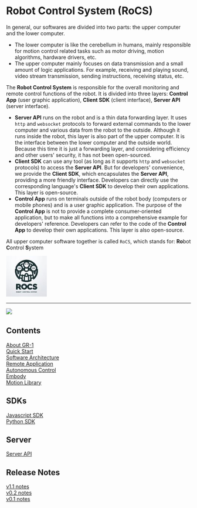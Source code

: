 # Robot Control System (RoCS)

In general, our softwares are divided into two parts: the upper computer and the lower computer.
* The lower computer is like the cerebellum in humans, mainly responsible for motion control related tasks such as motor driving, motion algorithms, hardware drivers, etc.
* The upper computer mainly focuses on data transmission and a small amount of logic applications. For example, receiving and playing sound, video stream transmission, sending instructions, receiving status, etc.

The **Robot Control System** is responsible for the overall monitoring and remote control functions of the robot. It is divided into three layers:
**Control App** (user graphic application), **Client SDK** (client interface), **Server API** (server interface).

* **Server API** runs on the robot and is a thin data forwarding layer. It uses `http` and `websocket` protocols to forward external commands to the lower computer and various data from the robot to the outside. Although it runs inside the robot, this layer is also part of the upper computer. It is the interface between the lower computer and the outside world. Because this time it is just a forwarding layer, and considering efficiency and other users' security, it has not been open-sourced.
* **Client SDK** can use any tool (as long as it supports `http` and `websocket` protocols) to access the **Server API**. But for developers' convenience, we provide the **Client SDK**, which encapsulates the **Server API**, providing a more friendly interface. Developers can directly use the corresponding language's **Client SDK** to develop their own applications. This layer is open-source.
* **Control App** runs on terminals outside of the robot body (computers or mobile phones) and is a user graphic application. The purpose of the **Control App** is not to provide a complete consumer-oriented application, but to make all functions into a comprehensive example for developers' reference. Developers can refer to the code of the **Control App** to develop their own applications. This layer is also open-source.

All upper computer software together is called `RoCS`, which stands for:
**Ro**bot **C**ontrol **S**ystem

![](pics/logo.jpg)  

---
![](rocs_com.png)

## Contents
[About GR-1](contents/about_gr_1.md)  
[Quick Start](contents/quick_start.md)  
[Software Architecture](contents/soft_arc.md)  
[Remote Application](contents/app/readme.md)  
[Autonomous Control](contents/auto_ctrl.md)  
[Embody](contents/embody.md)  
[Motion Library](contents/motion_lib.md)  

## SDKs
[Javascript SDK](https://github.com/FFTAI/rocs_client_js/blob/main/README.md)   
[Python SDK](https://github.com/FFTAI/rocs_client_py/blob/main/README.md)  

## Server
[Server API](server/readme.md)  

## Release Notes
[v1.1 notes](release/v1.1.md)  
[v0.2 notes](release/v0.2.md)  
[v0.1 notes](release/v0.1.md)  
